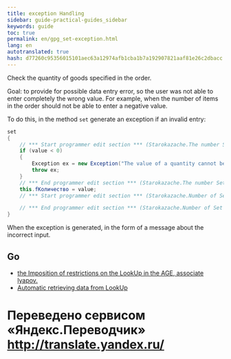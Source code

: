 ```yaml
--- 
title: exception Handling 
sidebar: guide-practical-guides_sidebar 
keywords: guide 
toc: true 
permalink: en/gpg_set-exception.html 
lang: en 
autotranslated: true 
hash: d77260c95356015101aec63a12974afb1cba1b7a192907821aaf81e26c2dbacc 
--- 
```


Check the quantity of goods specified in the order. 

Goal: to provide for possible data entry error, so the user was not able to enter completely the wrong value. For example, when the number of items in the order should not be able to enter a negative value. 

To do this, in the method `set` generate an exception if an invalid entry: 

```csharp
set
{
	// *** Start programmer edit section *** (Starokazache.The number Set start) 
	if (value < 0)
	{
		Exception ex = new Exception("The value of a quantity cannot be negative");
		throw ex;
	}
	// *** End programmer edit section *** (Starokazache.The number Set start) 
	this.fКоличество = value;
	// *** Start programmer edit section *** (Starokazache.Number of Set end) 

	// *** End programmer edit section *** (Starokazache.Number of Set end) 
}
``` 

When the exception is generated, in the form of a message about the incorrect input. 

## Go 

* <i class="fa fa-arrow-left" aria-hidden="true"></i> [the Imposition of restrictions on the LookUp in the AGE, associate lyapov.](gpg_limit-function-for-lookup-in-age.html) 
* [Automatic retrieving data from LookUp](gpg_auto-get-data-from-lookup.html) <i class="fa fa-arrow-right" aria-hidden="true"></i> 



 # Переведено сервисом «Яндекс.Переводчик» http://translate.yandex.ru/